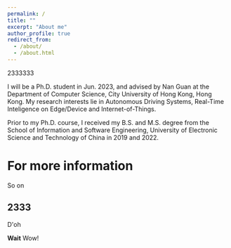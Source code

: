 ```yaml
---
permalink: /
title: ""
excerpt: "About me"
author_profile: true
redirect_from: 
  - /about/
  - /about.html
---
```


2333333

I will be a Ph.D. student in Jun. 2023, and advised by Nan Guan at the Department of Computer Science, City University of Hong Kong, Hong Kong. My research interests lie in Autonomous Driving Systems, Real-Time Inteligence on Edge/Device and Internet-of-Things. 

Prior to my Ph.D. course, I received my B.S. and M.S. degree from the School of Information and Software Engineering, University of Electronic Science and Technology of China in 2019 and 2022.

For more information
======
So on

2333
------
D'oh

**Wait**
Wow!
